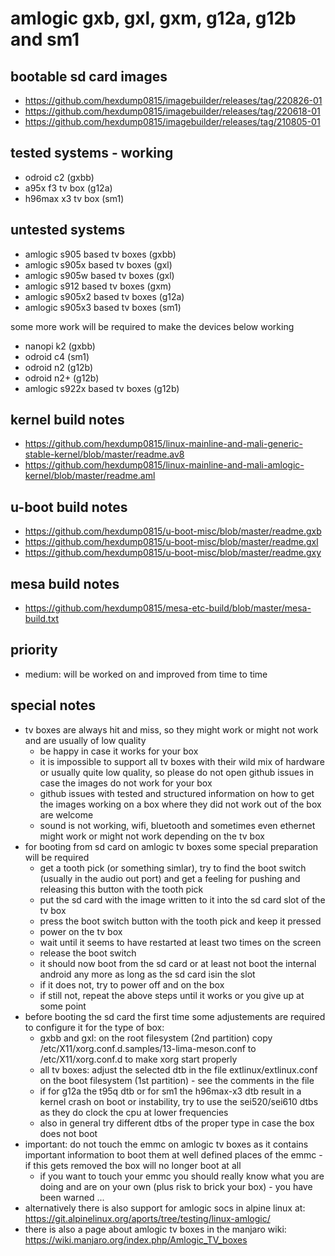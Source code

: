 # amlogic gxb, gxl, gxm, g12a, g12b and sm1

## bootable sd card images

- https://github.com/hexdump0815/imagebuilder/releases/tag/220826-01
- https://github.com/hexdump0815/imagebuilder/releases/tag/220618-01
- https://github.com/hexdump0815/imagebuilder/releases/tag/210805-01

## tested systems - working

- odroid c2 (gxbb)
- a95x f3 tv box (g12a)
- h96max x3 tv box (sm1)

## untested systems

- amlogic s905 based tv boxes (gxbb)
- amlogic s905x based tv boxes (gxl)
- amlogic s905w based tv boxes (gxl)
- amlogic s912 based tv boxes (gxm)
- amlogic s905x2 based tv boxes (g12a)
- amlogic s905x3 based tv boxes (sm1)

some more work will be required to make the devices below working

- nanopi k2 (gxbb)
- odroid c4 (sm1)
- odroid n2 (g12b)
- odroid n2+ (g12b)
- amlogic s922x based tv boxes (g12b)

## kernel build notes

- https://github.com/hexdump0815/linux-mainline-and-mali-generic-stable-kernel/blob/master/readme.av8
- https://github.com/hexdump0815/linux-mainline-and-mali-amlogic-kernel/blob/master/readme.aml

## u-boot build notes

- https://github.com/hexdump0815/u-boot-misc/blob/master/readme.gxb
- https://github.com/hexdump0815/u-boot-misc/blob/master/readme.gxl
- https://github.com/hexdump0815/u-boot-misc/blob/master/readme.gxy

## mesa build notes

- https://github.com/hexdump0815/mesa-etc-build/blob/master/mesa-build.txt

## priority

- medium: will be worked on and improved from time to time

## special notes

- tv boxes are always hit and miss, so they might work or might not work and are usually of low quality
  - be happy in case it works for your box
  - it is impossible to support all tv boxes with their wild mix of hardware or usually quite low quality, so please do not open github issues in case the images do not work for your box
  - github issues with tested and structured information on how to get the images working on a box where they did not work out of the box are welcome
  - sound is not working, wifi, bluetooth and sometimes even ethernet might work or might not work depending on the tv box
- for booting from sd card on amlogic tv boxes some special preparation will be required
  - get a tooth pick (or something simlar), try to find the boot switch (usually in the audio out port) and get a feeling for pushing and releasing this button with the tooth pick
  - put the sd card with the image written to it into the sd card slot of the tv box
  - press the boot switch button with the tooth pick and keep it pressed
  - power on the tv box
  - wait until it seems to have restarted at least two times on the screen
  - release the boot switch
  - it should now boot from the sd card or at least not boot the internal android any more as long as the sd card isin the slot
  - if it does not, try to power off and on the box
  - if still not, repeat the above steps until it works or you give up at some point
- before booting the sd card the first time some adjustements are required to configure it for the type of box:
  - gxbb and gxl: on the root filesystem (2nd partition) copy /etc/X11/xorg.conf.d.samples/13-lima-meson.conf to /etc/X11/xorg.conf.d to make xorg start properly
  - all tv boxes: adjust the selected dtb in the file extlinux/extlinux.conf on the boot filesystem (1st partition) - see the comments in the file
  - if for g12a the t95q dtb or for sm1 the h96max-x3 dtb result in a kernel crash on boot or instability, try to use the sei520/sei610 dtbs as they do clock the cpu at lower frequencies
  - also in general try different dtbs of the proper type in case the box does not boot
- important: do not touch the emmc on amlogic tv boxes as it contains important information to boot them at well defined places of the emmc - if this gets removed the box will no longer boot at all
  - if you want to touch your emmc you should really know what you are doing and are on your own (plus risk to brick your box) - you have been warned ...
- alternatively there is also support for amlogic socs in alpine linux at: https://git.alpinelinux.org/aports/tree/testing/linux-amlogic/
- there is also a page about amlogic tv boxes in the manjaro wiki: https://wiki.manjaro.org/index.php/Amlogic_TV_boxes
